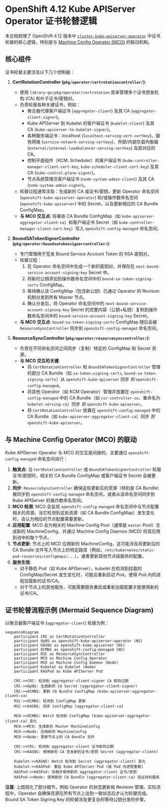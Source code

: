 # OpenShift 4.12 Kube APIServer Operator 证书轮替逻辑

本文档梳理了 OpenShift 4.12 版本中 [`cluster-kube-apiserver-operator`](https://github.com/openshift/cluster-kube-apiserver-operator/tree/release-4.12) 中证书轮替的核心逻辑，特别是与 [Machine Config Operator (MCO)](https://github.com/openshift/machine-config-operator/tree/release-4.12) 的联动机制。

## 核心组件

证书轮替主要涉及以下几个控制器：

1.  **CertRotationController (`pkg/operator/certrotationcontroller/`)**:
    *   使用 `library-go/pkg/operator/certrotation` 库来管理多个证书颁发机构 (CA) 和叶子证书/密钥对。
    *   负责轮替各种关键证书，例如：
        *   聚合器代理客户端证书 (`aggregator-client`) 及其 CA (`aggregator-client-signer`)。
        *   Kube APIServer 到 Kubelet 的客户端证书 (`kubelet-client`) 及其 CA (`kube-apiserver-to-kubelet-signer`)。
        *   各种服务端证书：localhost (`localhost-serving-cert-certkey`)、服务网络 (`service-network-serving-certkey`)、外部/内部负载均衡器 (`external/internal-loadbalancer-serving-certkey`) 及其对应的 CA。
        *   控制平面组件（KCM, Scheduler）的客户端证书 (`kube-controller-manager-client-cert-key`, `kube-scheduler-client-cert-key`) 及其 CA (`kube-control-plane-signer`)。
        *   节点系统管理员客户端证书 (`node-system-admin-client`) 及其 CA (`node-system-admin-signer`)。
    *   轮替过程通常涉及：生成新的 CA 或证书/密钥，更新 Operator 命名空间 (`openshift-kube-apiserver-operator`) 和/或操作数命名空间 (`openshift-kube-apiserver`) 中的 Secret，以及更新相应的 CA Bundle ConfigMap。
    *   **与 MCO 交互点**: 将某些 CA Bundle ConfigMap（如 `kube-apiserver-aggregator-client-ca`）和客户端证书 Secret（如 `kube-controller-manager-client-cert-key`）写入 `openshift-config-managed` 命名空间。

2.  **BoundSATokenSignerController (`pkg/operator/boundsatokensignercontroller/`)**:
    *   专门管理用于签发 Bound Service Account Token 的 RSA 密钥对。
    *   轮替过程：
        1.  在 Operator 命名空间中生成一个新的密钥对，并保存在 `next-bound-service-account-signing-key` Secret 中。
        2.  将新的公钥添加到操作数命名空间中的 `bound-sa-token-signing-certs` ConfigMap。
        3.  等待确认该 ConfigMap（包含新公钥）已通过 Operator 的 Revision 机制分发到所有 Master 节点。
        4.  确认分发后，将 Operator 命名空间中的 `next-bound-service-account-signing-key` Secret 的完整内容（公钥+私钥）复制到操作数命名空间中的 `bound-service-account-signing-key` Secret。
    *   **与 MCO 交互点**: `bound-sa-token-signing-certs` ConfigMap 随后会被 `ResourceSyncController` 同步到 `openshift-config-managed` 命名空间。

3.  **ResourceSyncController (`pkg/operator/resourcesynccontroller/`)**:
    *   负责在不同命名空间之间同步（复制）特定的 ConfigMap 和 Secret 资源。
    *   **与 MCO 交互的关键**:
        *   将 `CertRotationController` 和 `BoundSATokenSignerController` 管理的部分 CA Bundle（如 `sa-token-signing-certs`, `bound-sa-token-signing-certs`）从 `openshift-kube-apiserver` 同步 *到* `openshift-config-managed`。
        *   将其他 Operator（如 KCM Operator）管理并放置在 `openshift-config-managed` 中的 CA Bundle（如 `csr-controller-ca`，重命名为 `kubelet-serving-ca`）同步 *到* `openshift-kube-apiserver`。
        *   将 `CertRotationController` 放置在 `openshift-config-managed` 中的 CA Bundle（如 `kube-apiserver-aggregator-client-ca`）同步 *到* `openshift-kube-apiserver`。

## 与 Machine Config Operator (MCO) 的联动

Kube APIServer Operator 与 MCO 的交互是间接的，主要通过 `openshift-config-managed` 命名空间进行：

1.  **触发点**: 当 `CertRotationController` 或 `BoundSATokenSignerController` 轮替证书/密钥时，相关的 CA Bundle ConfigMap 或客户端证书 Secret 会被更新。
2.  **同步**: `ResourceSyncController` 确保这些更新后的资源（特别是 CA Bundle）被同步到 `openshift-config-managed` 命名空间，或者从该命名空间同步到 Kube APIServer 的操作数命名空间。
3.  **MCO 检测**: MCO 会监视 `openshift-config-managed` 命名空间中与节点配置相关的资源。当它检测到这些资源（如 CA Bundle ConfigMap）发生变化时，会认为相应的节点配置需要更新。
4.  **应用配置**: MCO 会为相关的 Machine Config Pool（通常是 `master` Pool）生成新的 MachineConfig，并通过 Machine Config Daemon (MCD) 将其应用到池中的每个节点。
5.  **节点更新**: 节点上的 MCD 应用新的 MachineConfig，这可能涉及将更新后的 CA Bundle 文件写入节点上的特定路径（例如，`/etc/kubernetes/static-pod-resources/configmaps/...`），或者更新其他节点级服务的配置。
6.  **服务生效**:
    *   对于静态 Pod（如 Kube APIServer），kubelet 在检测到挂载的 ConfigMap/Secret 发生变化时，可能会重新启动 Pod，使得 Pod 内的进程加载新的证书/CA。
    *   对于节点上的其他服务，可能需要服务重启或重新加载配置才能使用新的证书/CA。

## 证书轮替流程示例 (Mermaid Sequence Diagram)

以聚合器客户端证书 (`aggregator-client`) 轮替为例：

```mermaid
sequenceDiagram
    participant CRC as CertRotationController
    participant OpNS as openshift-kube-apiserver-operator (NS)
    participant KASNS as openshift-kube-apiserver (NS)
    participant OCMNS as openshift-config-managed (NS)
    participant RSC as ResourceSyncController
    participant MCO as Machine Config Operator
    participant MCD as Machine Config Daemon (Node)
    participant Kubelet as Kubelet (Node)
    participant KASPod as Kube APIServer Pod

    CRC->>CRC: 检测到 aggregator-client-signer CA 即将过期
    CRC->>OpNS: 生成新的 CA Secret (aggregator-client-signer)
    CRC->>OCMNS: 更新 CA Bundle ConfigMap (kube-apiserver-aggregator-client-ca)
    RSC->>OCMNS: 检测到 ConfigMap 更新
    RSC->>KASNS: 同步 ConfigMap (aggregator-client-ca)

    MCO->>OCMNS: Watch 检测到 ConfigMap (kube-apiserver-aggregator-client-ca) 变化
    MCO->>MCO: 生成新的 Master MachineConfig
    MCO->>Node: 应用新的 MachineConfig
    MCD->>Node: 更新节点上的 CA Bundle 文件

    CRC->>CRC: 检测到 aggregator-client 证书即将过期
    CRC->>KASNS: 使用新的 CA 签发新的证书/密钥 Secret (aggregator-client)

    Kubelet->>KASNS: Watch 检测到 Secret (aggregator-client) 变化
    Kubelet->>KASPod: 重启 Kube APIServer Pod (或 Pod 内进程重载)
    KASPod->>KASPod: 加载并使用新的 aggregator-client 证书/密钥
    KASPod->>Node: 使用新的 CA Bundle (aggregator-client-ca) 验证目标服务
```

**注意**: 上图简化了部分细节，例如 Operator 的状态更新和 Revision 管理。实际流程中，Operator 会确保资源在所有节点上达到一致状态后才认为轮替完成。Bound SA Token Signing Key 的轮替涉及更复杂的等待公钥分发的步骤。
